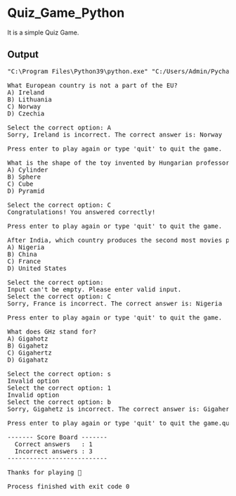 # Quiz_Game_Python

It is a simple Quiz Game.

<h2> Output </h2>

<pre>
"C:\Program Files\Python39\python.exe" "C:/Users/Admin/PycharmProjects/My Project/Quiz.py"

What European country is not a part of the EU?
A) Ireland
B) Lithuania
C) Norway
D) Czechia

Select the correct option: A
Sorry, Ireland is incorrect. The correct answer is: Norway

Press enter to play again or type 'quit' to quit the game.

What is the shape of the toy invented by Hungarian professor Ernő Rubik?
A) Cylinder
B) Sphere
C) Cube
D) Pyramid

Select the correct option: C
Congratulations! You answered correctly!

Press enter to play again or type 'quit' to quit the game.

After India, which country produces the second most movies per year?
A) Nigeria
B) China
C) France
D) United States

Select the correct option: 
Input can't be empty. Please enter valid input.
Select the correct option: C
Sorry, France is incorrect. The correct answer is: Nigeria

Press enter to play again or type 'quit' to quit the game.

What does GHz stand for?
A) Gigahotz
B) Gigahetz
C) Gigahertz
D) Gigahatz

Select the correct option: s
Invalid option
Select the correct option: 1
Invalid option
Select the correct option: b
Sorry, Gigahetz is incorrect. The correct answer is: Gigahertz

Press enter to play again or type 'quit' to quit the game.quit

------- Score Board -------
  Correct answers   : 1
  Incorrect answers : 3
---------------------------

Thanks for playing 🌝

Process finished with exit code 0
</pre>
